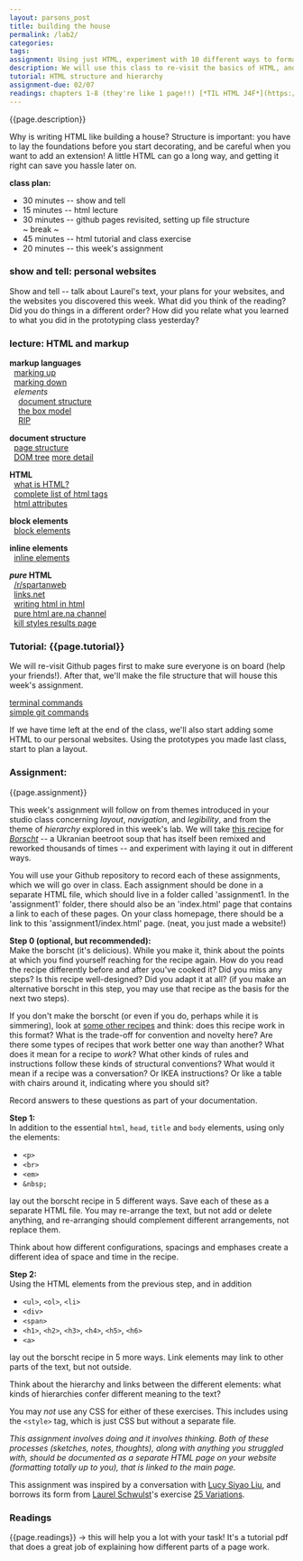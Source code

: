 ```yaml
---  
layout: parsons_post  
title: building the house 
permalink: /lab2/  
categories:   
tags:  
assignment: Using just HTML, experiment with 10 different ways to format a recipe.
description: We will use this class to re-visit the basics of HTML, and to make sure our Github Pages websites are working.
tutorial: HTML structure and hierarchy
assignment-due: 02/07
readings: chapters 1-8 (they're like 1 page!!) [*TIL HTML J4F*](https://arena-attachments.s3.amazonaws.com/5977940/0219aa5e5048b2ea8151c40e4136325a.pdf?1579792954)
---  
```


{{page.description}}

Why is writing HTML like building a house? Structure is important: you have to lay the foundations before you start decorating, and be careful when you want to add an extension! A little HTML can go a long way, and getting it right can save you hassle later on.


**class plan:**  
* 30 minutes -- show and tell
* 15 minutes -- html lecture
* 30 minutes -- github pages revisited, setting up file structure  
~ break ~
* 45 minutes -- html tutorial and class exercise
* 20 minutes -- this week's assignment

### show and tell: personal websites
Show and tell -- talk about Laurel's text, your plans for your websites, and the websites you discovered this week. What did you think of the reading? Did you do things in a different order? How did you relate what you learned to what you did in the prototyping class yesterday?

### lecture: HTML and markup

**markup languages**  
  [marking up](https://en.wikipedia.org/wiki/Markup_language)  
  [marking down](https://en.wikipedia.org/wiki/Markdown)  
  *elements*  
    [document structure](https://en.wikipedia.org/wiki/HTML_element#Document_structure_elements)  
    [the box model](https://developer.mozilla.org/en-US/docs/Learn/CSS/Building_blocks/The_box_model)  
    [RIP](https://developer.mozilla.org/en-US/docs/Web/HTML/Element/blink)  


**document structure**  
  [page structure](https://www.w3schools.com/html/html_intro.asp)  
  [DOM tree](https://www.w3schools.com/js/js_htmldom.asp) [more detail](https://external-content.duckduckgo.com/iu/?u=https%3A%2F%2Fcourses.cs.washington.edu%2Fcourses%2Fcse190m%2F10su%2Flectures%2Fslides%2Fimages%2Fdom_tree.gif&f=1&nofb=1)  

**HTML**  
  [what is HTML?](https://developer.mozilla.org/en-US/docs/Learn/Getting_started_with_the_web/HTML_basics)  
  [complete list of html tags](https://eastmanreference.com/complete-list-of-html-tags)  
  [html attributes](https://en.wikipedia.org/wiki/HTML_attribute)

**block elements**  
  [block elements](https://en.wikipedia.org/wiki/HTML_element#Block_elements)  

**inline elements**  
  [inline elements](https://en.wikipedia.org/wiki/HTML_element#Inline_elements)  

***pure* HTML**  
  [/r/spartanweb](https://old.reddit.com/r/SpartanWeb/)  
  [links.net](http://links.net)  
  [writing html in html](http://john.ankarstrom.se/html/)  
  [pure html are.na channel](https://www.are.na/laurel-schwulst/pure-html)  
  [kill styles results page](https://www.are.na/laurel-schwulst/kill-styles)  

### Tutorial: {{page.tutorial}}

We will re-visit Github pages first to make sure everyone is on board (help your friends!). After that, we'll make the file structure that will house this week's assignment.

[terminal commands](https://github.com/melaniehoff/Peer-to-Peer-Folder-Poetry/blob/master/radical-networks.md#-bash--terminal-commands)  
[simple git commands](https://confluence.atlassian.com/bitbucketserver/basic-git-commands-776639767.html)

If we have time left at the end of the class, we'll also start adding some HTML to our personal websites. Using the prototypes you made last class, start to plan a layout.

### Assignment:

{{page.assignment}}<br>

This week's assignment will follow on from themes introduced in your studio class concerning *layout*, *navigation*, and *legibility*, and from the theme of *hierarchy* explored in this week's lab. We will take [this recipe](https://www.theguardian.com/lifeandstyle/wordofmouth/2011/apr/07/how-to-cook-perfect-borscht) for [*Borscht*](https://en.wikipedia.org/wiki/Borscht) -- a Ukranian beetroot soup that has itself been remixed and reworked thousands of times -- and experiment with laying it out in different ways.

You will use your Github repository to record each of these assignments, which we will go over in class. Each assignment should be done in a separate HTML file, which should live in a folder called 'assignment1. In the 'assignment1' folder, there should also be an 'index.html' page that contains a link to each of these pages. On your class homepage, there should be a link to this 'assignment1/index.html' page. (neat, you just made a website!)

**Step 0 (optional, but recommended):**<br>
Make the borscht (it's delicious). While you make it, think about the points at which you find yourself reaching for the recipe again. How do you read the recipe differently before and after you've cooked it? Did you miss any steps? Is this recipe well-designed? Did you adapt it at all? (if you make an alternative borscht in this step, you may use that recipe as the basis for the next two steps).

If you don't make the borscht (or even if you do, perhaps while it is simmering), look at [some other recipes](https://www.are.na/agnes-cameron/recipe-exercise) and think: does this recipe work in this format? What is the trade-off for convention and novelty here? Are there some types of recipes that work better one way than another? What does it mean for a recipe to *work*? What other kinds of rules and instructions follow these kinds of structural conventions? What would it mean if a recipe was a conversation? Or IKEA instructions? Or like a table with chairs around it, indicating where you should sit?

Record answers to these questions as part of your documentation.

**Step 1:**<br>
In addition to the essential `html`, `head`, `title` and `body` elements, using only the elements:

* `<p>`
* `<br>`
* `<em>`
* `&nbsp;`

lay out the borscht recipe in 5 different ways. Save each of these as a separate HTML file. You may re-arrange the text, but not add or delete anything, and re-arranging should complement different arrangements, not replace them.

Think about how different configurations, spacings and emphases create a different idea of space and time in the recipe.

**Step 2:**<br>
Using the HTML elements from the previous step, and in addition

* `<ul>`, `<ol>`, `<li>`
* `<div>`
* `<span>`
* `<h1>`, `<h2>`, `<h3>`, `<h4>`, `<h5>`, `<h6>`
* `<a>`

lay out the borscht recipe in 5 more ways. Link elements may link to other parts of the text, but not outside.

Think about the hierarchy and links between the different elements: what kinds of hierarchies confer different meaning to the text?

You may *not* use any CSS for either of these exercises. This includes using the `<style>` tag, which is just CSS but without a separate file.

*This assignment involves doing and it involves thinking. Both of these processes (sketches, notes, thoughts), along with anything you struggled with, should be documented as a separate HTML page on your website (formatting totally up to you), that is linked to the main page.*

This assignment was inspired by a conversation with [Lucy Siyao Liu](https://www.liulucy.com/info), and borrows its form from [Laurel Schwulst](http://laurelschwulst.com)'s exercise [25 Variations](http://veryinteractive.net/projects/variations).

### Readings
{{page.readings}} -> this will help you a lot with your task! It's a tutorial pdf that does a great job of explaining how different parts of a page work. 
